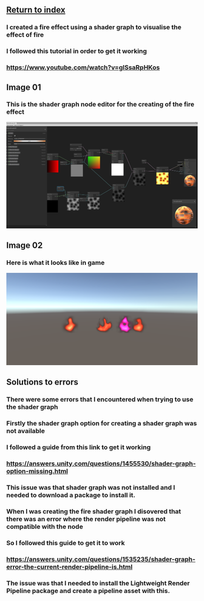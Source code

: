 ## <a href="index">Return to index</a>

### I created a fire effect using a shader graph to visualise the effect of fire
### I followed this tutorial in order to get it working
### <a href="https://www.youtube.com/watch?v=glSsaRpHKos">https://www.youtube.com/watch?v=glSsaRpHKos</a>

## Image 01

### This is the shader graph node editor for the creating of the fire effect 
<img src="images/Fire02.png" alt="">

## Image 02

### Here is what it looks like in game
<img src="images/Fire01.png" alt="">


## Solutions to errors

### There were some errors that I encountered when trying to use the shader graph

### Firstly the shader graph option for creating a shader graph was not available
### I followed a guide from this link to get it working  
### <a href="https://answers.unity.com/questions/1455530/shader-graph-option-missing.html">https://answers.unity.com/questions/1455530/shader-graph-option-missing.html</a>
### This issue was that shader graph was not installed and I needed to download a package to install it.


### When I was creating the fire shader graph I disovered that there was an error where the render pipeline was not compatible with the node
### So I followed this guide to get it to work
### <a href="https://answers.unity.com/questions/1535235/shader-graph-error-the-current-render-pipeline-is.html">https://answers.unity.com/questions/1535235/shader-graph-error-the-current-render-pipeline-is.html</a>
### The issue was that I needed to install the Lightweight Render Pipeline package and create a pipeline asset with this.